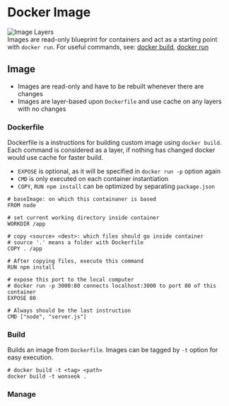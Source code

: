 # Docker Image
![Image Layers](https://i.imgur.com/QHzlPeY.png)  
Images are read-only blueprint for containers and act as a starting point with ```docker run```. 
For useful commands, see: [docker build](#build), [docker run]()

## Image
- Images are read-only and have to be rebuilt whenever there are changes
- Images are layer-based upon ```Dockerfile``` and use cache on any layers with no changes
### Dockerfile
Dockerfile is a instructions for building custom image using ```docker build```. Each command is considered as a layer, if nothing has changed docker would use cache for faster build.
- ```EXPOSE``` is optional, as it will be specified in ```docker run -p``` option again
- ```CMD``` is only executed on each container instantiation
- ```COPY```, ```RUN npm install``` can be optimized by separating ```package.json```
```docker
# baseImage: on which this containaner is based
FROM node

# set current working directory inside container
WORKDIR /app

# copy <source> <dest>: which files should go inside container
# source '.' means a folder with Dockerfile
COPY . /app

# After copying files, execute this command
RUN npm install

# expose this port to the local computer
# docker run -p 3000:80 connects localhost:3000 to port 80 of this container
EXPOSE 80

# Always should be the last instruction
CMD ["node", "server.js"]
```

### Build
Builds an image from ```Dockerfile```. Images can be tagged by ```-t``` option for easy execution.
```docker
# docker build -t <tag> <path>
docker build -t wonseok .
```

### Manage

